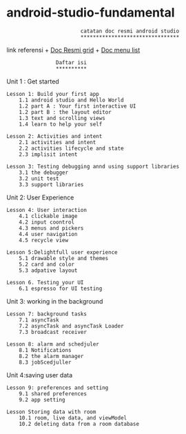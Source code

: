 # android-studio-fundamental
							

							catatan doc resmi android studio
							********************************


link referensi 
	+ [Doc Resmi grid](https://codelabs.developers.google.com/android-training/)
	+ [Doc menu list](https://developer.android.com/courses/fundamentals-training/toc-v2#unit_2_user_experience)

					Daftar isi
					**********

Unit 1 : Get started

	Lesson 1: Build your first app
		1.1 android studio and Hello World
		1.2 part A : Your first interactive UI
		1.2 part B : the layout editor
		1.3 text and scrolling views
		1.4 learn to help your self

	Lesson 2: Activities and intent
		2.1 activities and intent
		2.2 activities lifecycle and state
		2.3 implisit intent

	Lesson 3: Testing debugging annd using support libraries
		3.1 the debugger
		3.2 unit test
		3.3 support libraries

Unit 2: User Experience

	Lesson 4: User interaction
		4.1 clickable image
		4.2 input coontrol
		4.3 menus and pickers
		4.4 user navigation
		4.5 recycle view

	Lesson 5:Delightfull user experience
		5.1 drawable style and themes
		5.2 card and color
		5.3 adpative layout

	Lesson 6. Testing your UI
		6.1 espresso for UI testing

Unit 3: working in the background 

	Lesson 7: background tasks
		7.1 asyncTask
		7.2 asyncTask and asyncTask Loader
		7.3 broadcast receiver

	Lesson 8: alarm and schedjuler
		8.1 Notifications
		8.2 the alarm manager
		8.3 jobScedjuller

Unit 4:saving user data

	Lesson 9: preferences and setting 
		9.1 shared preferences
		9.2 app setting

	Lesson Storing data with room
		10.1 room, live data, and viewModel
		10.2 deleting data from a room database

		

